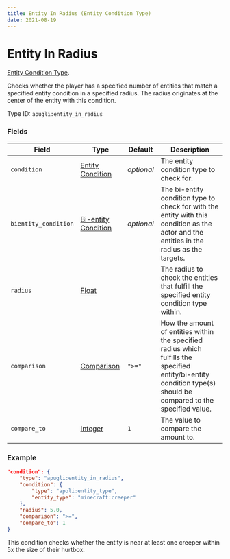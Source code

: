 ```yaml
---
title: Entity In Radius (Entity Condition Type)
date: 2021-08-19
---
```


# Entity In Radius

[Entity Condition Type](../entity_condition_types.md).

Checks whether the player has a specified number of entities that match a specified entity condition in a specified radius. The radius originates at the center of the entity with this condition.

Type ID: `apugli:entity_in_radius`

### Fields

Field  | Type | Default | Description
-------|------|---------|-------------
`condition` | [Entity Condition](https://origins.readthedocs.io/en/latest/types/entity_condition_types/) | *optional* | The entity condition type to check for.
`bientity_condition` | [Bi-entity Condition](https://origins.readthedocs.io/en/latest/types/bientity_condition_types/) | *optional* | The bi-entity condition type to check for with the entity with this condition as the actor and the entities in the radius as the targets.
`radius` | [Float](https://origins.readthedocs.io/en/latest/types/data_types/float/) | | The radius to check the entities that fulfill the specified entity condition type within.
`comparison` | [Comparison](https://origins.readthedocs.io/en/latest/types/data_types/comparison/) | `">="` | How the amount of entities within the specified radius which fulfills the specified entity/bi-entity condition type(s) should be compared to the specified value.
`compare_to` | [Integer](https://origins.readthedocs.io/en/latest/types/data_types/integer/) | `1` | The value to compare the amount to.

### Example
```json
"condition": {
    "type": "apugli:entity_in_radius",
    "condition": {
        "type": "apoli:entity_type",
        "entity_type": "minecraft:creeper"
    },
    "radius": 5.0,
    "comparison": ">=",
    "compare_to": 1
}
```
This condition checks whether the entity is near at least one creeper within 5x the size of their hurtbox.